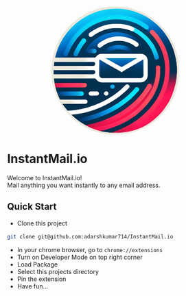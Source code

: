 <div style='display:flex;justify-content:center;'>
<img src='logos/logo.png' height='300px' style='border-radius:50%;'> <br>
</div>

# InstantMail.io
Welcome to InstantMail.io! <br>
Mail anything you want instantly to any email address.

## Quick Start
* Clone this project
```sh
git clone git@github.com:adarshkumar714/InstantMail.io
```
* In your chrome browser, go to `chrome://extensions`
* Turn on Developer Mode on top right corner
* Load Package
* Select this projects directory
* Pin the extension
* Have fun...

